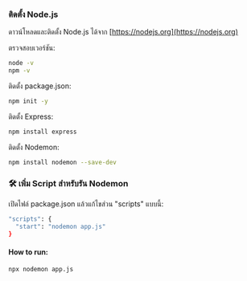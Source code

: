 
### ติดตั้ง Node.js

ดาวน์โหลดและติดตั้ง Node.js ได้จาก [https://nodejs.org](https://nodejs.org)

ตรวจสอบเวอร์ชัน:
```bash
node -v
npm -v
```
ติดตั้ง package.json:
```bash
npm init -y
```

ติดตั้ง Express:
```bash
npm install express
```

ติดตั้ง Nodemon:
```bash
npm install nodemon --save-dev
```

### 🛠️ เพิ่ม Script สำหรับรัน Nodemon
เปิดไฟล์ package.json แล้วแก้ไขส่วน "scripts" แบบนี้:
```bash
"scripts": {
  "start": "nodemon app.js"
}
```

#### How to run:
```bash
npx nodemon app.js
```
